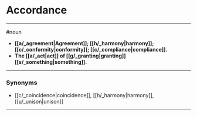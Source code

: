 # Accordance
---
#noun
- **[[a/_agreement|Agreement]]; [[h/_harmony|harmony]]; [[c/_conformity|conformity]]; [[c/_compliance|compliance]].**
- **The [[a/_act|act]] of [[g/_granting|granting]] [[s/_something|something]].**
---
### Synonyms
- [[c/_coincidence|coincidence]], [[h/_harmony|harmony]], [[u/_unison|unison]]
---
